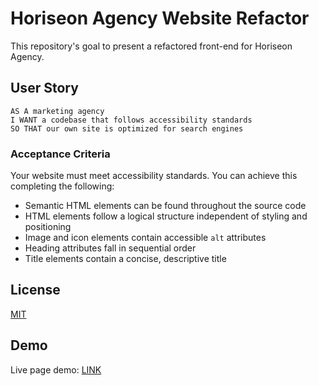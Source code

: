 # Horiseon Agency Website Refactor

This repository's goal to present a refactored front-end for Horiseon Agency.

## User Story

```
AS A marketing agency
I WANT a codebase that follows accessibility standards
SO THAT our own site is optimized for search engines
```

### Acceptance Criteria

Your website must meet accessibility standards. You can achieve this completing the following:

* Semantic HTML elements can be found throughout the source code
* HTML elements follow a logical structure independent of styling and positioning
* Image and icon elements contain accessible `alt` attributes
* Heading attributes fall in sequential order
* Title elements contain a concise, descriptive title




## License

[MIT](https://choosealicense.com/licenses/mit/)


## Demo

Live page demo: [LINK](https://mattp-edu.github.io/horiseon-refactor/)